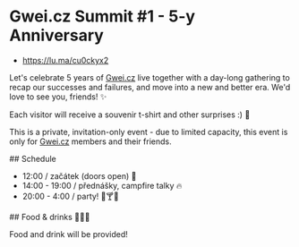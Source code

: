 # Gwei.cz Summit #1 - 5-y Anniversary

* https://lu.ma/cu0ckyx2

Let's celebrate 5 years of [Gwei.cz](http://gwei.cz/) live together with a day-long gathering to recap our successes and failures, and move into a new and better era. We'd love to see you, friends! ✨

Each visitor will receive a souvenir t-shirt and other surprises :) 🎁

This is a private, invitation-only event - due to limited capacity, this event is only for [Gwei.cz](http://gwei.cz/) members and their friends.

​## Schedule

- 12:00 / začátek (doors open) 🚀
- ​14:00 - 19:00 / přednášky, campfire talky 🔥
- ​20:00 - 4:00 / party! 🥳🍸🪩

​## Food & drinks 🍷🍕😋

Food and drink will be provided!
